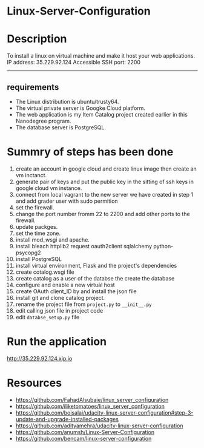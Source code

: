 # Linux-Server-Configuration
# Description
To install a linux on virtual machine and make it host your web applications.
IP address: 35.229.92.124
Accessible SSH port: 2200

----------------------------
## requirements 
* The Linux distribution is ubuntu/trusty64.
* The virtual private server is Googke Cloud platform.
* The web application is my Item Catalog project created earlier in this Nanodegree program.
* The database server is PostgreSQL.

# Summry of steps has been done 
1. create an account in google cloud  and create linux image then create an vm inctanct.
2. generate pair of keys and put the public key in the sitting of ssh keys in google cloud vm instance.
3. connect from local vagrant to the new server we have created in step 1 and add grader user with sudo permition
4. set the firewall.
5. change the port number fromm 22 to 2200 and add other ports to the firewall.
6. update packges.
7. set the time zone.
8. install mod_wsgi and apache.
9. install bleach httplib2 request oauth2client sqlalchemy python-psycopg2
10. install PostgreSQL
11. install virtual environment, Flask and the project's dependencies
12. create cotalog.wsgi file 
13. create catalog as a user of the databse the create the database
14. configure and enable a new virtual host
15. create OAuth client_ID by and install the json file 
16. install git and clone catalog project.
17. rename the project file from `project.py` to `__init__.py`
18. edit calling json file in project code  
19. edit `databse_setup.py` file 
# Run the application 
http://35.229.92.124.xip.io

# Resources 
* https://github.com/FahadAlsubaie/linux_server_configuration
* https://github.com/iliketomatoes/linux_server_configuration
* https://github.com/boisalai/udacity-linux-server-configuration#step-3-update-and-upgrade-installed-packages
* https://github.com/adityamehra/udacity-linux-server-configuration
* https://github.com/anumsh/Linux-Server-Configuration
* https://github.com/bencam/linux-server-configuration
